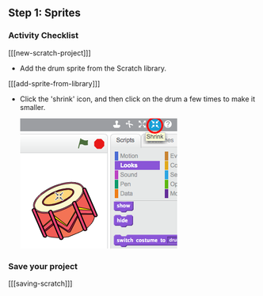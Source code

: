 ## Step 1: Sprites

### Activity Checklist

[[[new-scratch-project]]]

+ Add the drum sprite from the Scratch library.

[[[add-sprite-from-library]]]

+ Click the 'shrink' icon, and then click on the drum a few times to make it smaller.

	![screenshot](images/band-shrink.png)

### Save your project

[[[saving-scratch]]]
